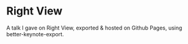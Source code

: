 # Right View
A talk I gave on Right View, exported &amp; hosted on Github Pages, using better-keynote-export.
